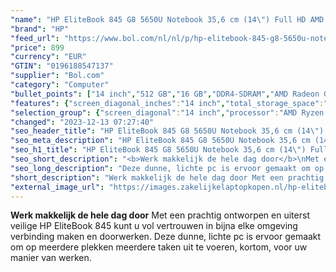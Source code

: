 ```yaml
---
"name": "HP EliteBook 845 G8 5650U Notebook 35,6 cm (14\") Full HD AMD Ryzen™ 5 PRO 16 GB DDR4-SDRAM 512 GB SSD Wi-Fi 5 (802.11ac) Windows 10 Pro Zilver"
"brand": "HP"
"feed_url": "https://www.bol.com/nl/nl/p/hp-elitebook-845-g8-5650u-notebook-35-6-cm-full-hd-amd-ryzen-5-pro-16-gb-ddr4-sdram-512-gb-ssd-wi-fi-5-windows-10-pro-zilver/9300000045856362"
"price": 899
"currency": "EUR"
"GTIN": "0196188547137"
"supplier": "Bol.com"
"category": "Computer"
"bullet_points": ["14 inch","512 GB","16 GB","DDR4-SDRAM","AMD Radeon Graphics","Windows"]
"features": {"screen_diagonal_inches":"14 inch","total_storage_space":"512 GB","memory_size":"16 GB","memory_type":"DDR4-SDRAM","graphics_card":"AMD Radeon Graphics","operating_system":"Windows"}
"selection_group": {"screen_diagonal":"14 inch","processor":"AMD Ryzen 5","changed_price_past_3_days":false,"product_family":"Elitebook"}
"changed": "2023-12-13 07:27:40"
"seo_header_title": "HP EliteBook 845 G8 5650U Notebook 35,6 cm (14\") Full HD AMD Ryzen™ 5 PRO 16 GB DDR4-SDRAM 512 GB SSD Wi-Fi 5 (802.11ac) Windows 10 Pro Zilver"
"seo_meta_description": "HP EliteBook 845 G8 5650U Notebook 35,6 cm (14\") Full HD AMD Ryzen™ 5 PRO 16 GB DDR4-SDRAM 512 GB SSD Wi-Fi 5 (802.11ac) Windows 10 Pro Zilver"
"seo_h1_title": "HP EliteBook 845 G8 5650U Notebook 35,6 cm (14\") Full HD AMD Ryzen™ 5 PRO 16 GB DDR4-SDRAM 512 GB SSD Wi-Fi 5 (802.11ac) Windows 10 Pro Zilver"
"seo_short_description": "<b>Werk makkelijk de hele dag door</b>\nMet een prachtig ontworpen en uiterst veilige HP EliteBook 845 kunt u vol vertrouwen in bijna elke omgeving verbinding maken en doorwerken."
"seo_long_description": "Deze dunne, lichte pc is ervoor gemaakt om op meerdere plekken meerdere taken uit te voeren, kortom, voor uw manier van werken."
"short_description": "Werk makkelijk de hele dag door Met een prachtig ontworpen en uiterst veilige HP EliteBook 845 kunt u vol vertrouwen in bijna elke omgeving verbinding maken en doorwerken. Deze dunne, lichte pc is ervoor gemaakt om op meerdere plekken meerdere taken uit te voeren, kortom, voor uw manier van werken."
"external_image_url": "https://images.zakelijkelaptopkopen.nl/hp-elitebook-845-g8-5650u-notebook-35-6-cm-full-hd-amd-ryzen-5-pro-16-gb-ddr4-sdram-512-gb-ssd-wi-fi-5-windows-10-pro-zilver.webp"
---
```


<b>Werk makkelijk de hele dag door</b>
Met een prachtig ontworpen en uiterst veilige HP EliteBook 845 kunt u vol vertrouwen in bijna elke omgeving verbinding maken en doorwerken. Deze dunne, lichte pc is ervoor gemaakt om op meerdere plekken meerdere taken uit te voeren, kortom, voor uw manier van werken.